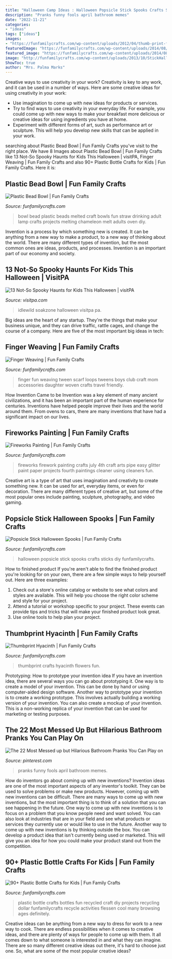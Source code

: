 ```yaml
---
title: "Halloween Camp Ideas : Halloween Popsicle Stick Spooks Crafts Sticks Diy Funfamilycrafts"
description: "Pranks funny fools april bathroom memes"
date: "2022-11-21"
categories:
- "ideas"
tags: ["ideas"]
images:
- "https://funfamilycrafts.com/wp-content/uploads/2012/04/thumb-print-flowers.jpg"
featuredImage: "https://funfamilycrafts.com/wp-content/uploads/2014/08/plastic-bottle-crafts.jpg"
featured_image: "https://funfamilycrafts.com/wp-content/uploads/2014/08/plastic-bottle-crafts.jpg"
image: "http://funfamilycrafts.com/wp-content/uploads/2013/10/StickHalloween.jpg"
ShowToc: true
author: "Mrs. Palma Marks"
---
```



Creative ways to use creativity in your work?
Creativity is key to any work, and it can be used in a number of ways. Here are some creative ideas for using creativity in your work: 
- Use imagination to come up with new ideas for products or services.
- Try to find ways to use creativity in your everyday life. For example, you could come up with new ways to make your breakfast more delicious or creative ideas for using ingredients you have at home. 
- Experiment with different forms of art, such as performance art or sculpture. This will help you develop new skills that can be applied in your work.

	

		
searching about Plastic Bead Bowl | Fun Family Crafts you've visit to the right place. We have 8 Images about Plastic Bead Bowl | Fun Family Crafts like 13 Not-So Spooky Haunts for Kids This Halloween | visitPA, Finger Weaving | Fun Family Crafts and also 90+ Plastic Bottle Crafts for Kids | Fun Family Crafts. Here it is:
		
    
## Plastic Bead Bowl | Fun Family Crafts

<img loading=lazy src="https://funfamilycrafts.com/wp-content/uploads/2011/07/plasticbeadbowl.jpg" onerror="this.onerror=null;this.src='https://tse2.mm.bing.net/th?id=OIP.LxDg7zwJkHodfKMbhXAm1gHaE9&amp;pid=15.1';" alt="Plastic Bead Bowl | Fun Family Crafts">

_Source: funfamilycrafts.com_

>bowl bead plastic beads melted craft bowls fun straw drinking adult lamp crafts projects melting chameleon melt adults oven diy. 

	

Invention is a process by which something new is created. It can be anything from a new way to make a product, to a new way of thinking about the world. There are many different types of invention, but the most common ones are ideas, products, and processes. Invention is an important part of our economy and society.

    
## 13 Not-So Spooky Haunts For Kids This Halloween | VisitPA

<img loading=lazy src="https://www.visitpa.com/sites/default/files/2019-10/LHVB---Idlewild-and-SoakZone&#039;s-HallowBoo!-(4).jpg" onerror="this.onerror=null;this.src='https://tse2.mm.bing.net/th?id=OIP._kUYzasKy_kjweE02-C40gHaE6&amp;pid=15.1';" alt="13 Not-So Spooky Haunts for Kids This Halloween | visitPA">

_Source: visitpa.com_

>idlewild soakzone halloween visitpa pa. 

	

Big ideas are the heart of any startup. They're the things that make your business unique, and they can drive traffic, rattle cages, and change the course of a company. Here are five of the most important big ideas in tech: 

    
## Finger Weaving | Fun Family Crafts

<img loading=lazy src="https://funfamilycrafts.com/wp-content/uploads/2013/03/finger-woven-scarf.jpg" onerror="this.onerror=null;this.src='https://tse1.mm.bing.net/th?id=OIP.NVruC2jzfgcBSRZfsjkQ6wHaI-&amp;pid=15.1';" alt="Finger Weaving | Fun Family Crafts">

_Source: funfamilycrafts.com_

>finger fun weaving tween scarf loops tweens boys club craft mom accessories daughter woven crafts travel friendly. 

	

How Invention Came to be
Invention was a key element of many ancient civilizations, and it has been an important part of the human experience for centuries. Inventions have helped people improve their lives and the world around them. From ovens to cars, there are many inventions that have had a significant impact on our lives.

    
## Fireworks Painting | Fun Family Crafts

<img loading=lazy src="http://funfamilycrafts.com/wp-content/uploads/2013/06/fireworks.jpg" onerror="this.onerror=null;this.src='https://tse2.mm.bing.net/th?id=OIP.6MmCrIIA06fmrtZDJ07Z-gHaDr&amp;pid=15.1';" alt="Fireworks Painting | Fun Family Crafts">

_Source: funfamilycrafts.com_

>fireworks firework painting crafts july 4th craft arts pipe easy glitter paint paper projects fourth paintings cleaner using cleaners fun. 

	

Creative art is a type of art that uses imagination and creativity to create something new. It can be used for art, everyday items, or even for decoration. There are many different types of creative art, but some of the most popular ones include painting, sculpture, photography, and video gaming.

    
## Popsicle Stick Halloween Spooks | Fun Family Crafts

<img loading=lazy src="http://funfamilycrafts.com/wp-content/uploads/2013/10/StickHalloween.jpg" onerror="this.onerror=null;this.src='https://tse3.mm.bing.net/th?id=OIP.FVo9uOkGHD8kfXMlzoyV-gHaHt&amp;pid=15.1';" alt="Popsicle Stick Halloween Spooks | Fun Family Crafts">

_Source: funfamilycrafts.com_

>halloween popsicle stick spooks crafts sticks diy funfamilycrafts. 

	

How to finished product
If you're aren't able to find the finished product you're looking for on your own, there are a few simple ways to help yourself out. Here are three examples: 
1. Check out a store's online catalog or website to see what colors and styles are available. This will help you choose the right color scheme and style for your project.
2. Attend a tutorial or workshop specific to your project. These events can provide tips and tricks that will make your finished product look great.
3. Use online tools to help plan your project.

    
## Thumbprint Hyacinth | Fun Family Crafts

<img loading=lazy src="https://funfamilycrafts.com/wp-content/uploads/2012/04/thumb-print-flowers.jpg" onerror="this.onerror=null;this.src='https://tse1.mm.bing.net/th?id=OIP.nL5DulPUC6W3W-p4Gbtn3gHaIJ&amp;pid=15.1';" alt="Thumbprint Hyacinth | Fun Family Crafts">

_Source: funfamilycrafts.com_

>thumbprint crafts hyacinth flowers fun. 

	

Prototyping: How to prototype your invention idea
If you have an invention idea, there are several ways you can go about prototyping it. One way is to create a model of your invention. This can be done by hand or using computer-aided design software. Another way to prototype your invention is to create a working prototype. This involves actually building a working version of your invention. You can also create a mockup of your invention. This is a non-working replica of your invention that can be used for marketing or testing purposes.

    
## The 22 Most Messed Up But Hilarious Bathroom Pranks You Can Play On

<img loading=lazy src="https://i.pinimg.com/736x/e3/b7/c0/e3b7c07b6c0ed3ac5c8d395e209846b8--awesome-pranks-funny-pranks.jpg" onerror="this.onerror=null;this.src='https://tse2.mm.bing.net/th?id=OIP.h816tIcd5F4dlxXgVLc32wHaJ3&amp;pid=15.1';" alt="The 22 Most Messed up but Hilarious Bathroom Pranks You Can Play on">

_Source: pinterest.com_

>pranks funny fools april bathroom memes. 

	

How do inventors go about coming up with new inventions?
Invention ideas are one of the most important aspects of any inventor's toolkit. They can be used to solve problems or make new products. However, coming up with new inventions can be difficult. There are many ways to come up with new inventions, but the most important thing is to think of a solution that you can see happening in the future.
One way to come up with new inventions is to focus on a problem that you know people need and want solved. You can also look at industries that are in your field and see what products or services they currently use or would like to use in the future. Another way to come up with new inventions is by thinking outside the box. You can develop a product idea that isn't currently being used or marketed. This will give you an idea for how you could make your product stand out from the competition.

    
## 90+ Plastic Bottle Crafts For Kids | Fun Family Crafts

<img loading=lazy src="https://funfamilycrafts.com/wp-content/uploads/2014/08/plastic-bottle-crafts.jpg" onerror="this.onerror=null;this.src='https://tse1.mm.bing.net/th?id=OIP.skR_ywco0dpYs0PQR73qtQHaK4&amp;pid=15.1';" alt="90+ Plastic Bottle Crafts for Kids | Fun Family Crafts">

_Source: funfamilycrafts.com_

>plastic bottle crafts bottles fun recycled craft diy projects recycling dollar funfamilycrafts recycle activities flessen cool many browsing ages definitely. 

	

Creative ideas can be anything from a new way to dress for work to a new way to cook. There are endless possibilities when it comes to creative ideas, and there are plenty of ways for people to come up with them. It all comes down to what someone is interested in and what they can imagine. There are so many different creative ideas out there, it's hard to choose just one. So, what are some of the most popular creative ideas?


